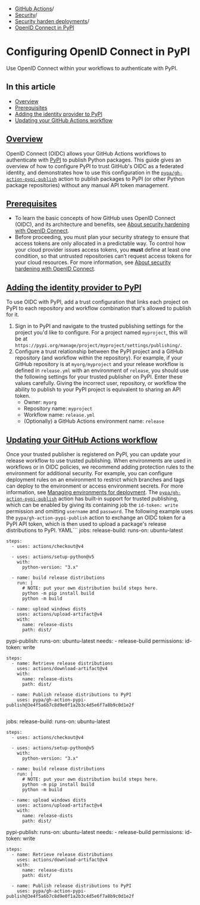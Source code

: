   * [GitHub Actions](https://docs.github.com/en/actions "GitHub Actions")/
  * [Security](https://docs.github.com/en/actions/security-for-github-actions "Security")/
  * [Security harden deployments](https://docs.github.com/en/actions/security-for-github-actions/security-hardening-your-deployments "Security harden deployments")/
  * [OpenID Connect in PyPI](https://docs.github.com/en/actions/security-for-github-actions/security-hardening-your-deployments/configuring-openid-connect-in-pypi "OpenID Connect in PyPI")


# Configuring OpenID Connect in PyPI
Use OpenID Connect within your workflows to authenticate with PyPI.
## In this article
  * [Overview](https://docs.github.com/en/actions/security-for-github-actions/security-hardening-your-deployments/configuring-openid-connect-in-pypi#overview)
  * [Prerequisites](https://docs.github.com/en/actions/security-for-github-actions/security-hardening-your-deployments/configuring-openid-connect-in-pypi#prerequisites)
  * [Adding the identity provider to PyPI](https://docs.github.com/en/actions/security-for-github-actions/security-hardening-your-deployments/configuring-openid-connect-in-pypi#adding-the-identity-provider-to-pypi)
  * [Updating your GitHub Actions workflow](https://docs.github.com/en/actions/security-for-github-actions/security-hardening-your-deployments/configuring-openid-connect-in-pypi#updating-your-github-actions-workflow)


## [Overview](https://docs.github.com/en/actions/security-for-github-actions/security-hardening-your-deployments/configuring-openid-connect-in-pypi#overview)
OpenID Connect (OIDC) allows your GitHub Actions workflows to authenticate with [PyPI](https://pypi.org) to publish Python packages.
This guide gives an overview of how to configure PyPI to trust GitHub's OIDC as a federated identity, and demonstrates how to use this configuration in the [`pypa/gh-action-pypi-publish`](https://github.com/marketplace/actions/pypi-publish) action to publish packages to PyPI (or other Python package repositories) without any manual API token management.
## [Prerequisites](https://docs.github.com/en/actions/security-for-github-actions/security-hardening-your-deployments/configuring-openid-connect-in-pypi#prerequisites)
  * To learn the basic concepts of how GitHub uses OpenID Connect (OIDC), and its architecture and benefits, see [About security hardening with OpenID Connect](https://docs.github.com/en/actions/deployment/security-hardening-your-deployments/about-security-hardening-with-openid-connect).
  * Before proceeding, you must plan your security strategy to ensure that access tokens are only allocated in a predictable way. To control how your cloud provider issues access tokens, you **must** define at least one condition, so that untrusted repositories can’t request access tokens for your cloud resources. For more information, see [About security hardening with OpenID Connect](https://docs.github.com/en/actions/deployment/security-hardening-your-deployments/about-security-hardening-with-openid-connect#configuring-the-oidc-trust-with-the-cloud).


## [Adding the identity provider to PyPI](https://docs.github.com/en/actions/security-for-github-actions/security-hardening-your-deployments/configuring-openid-connect-in-pypi#adding-the-identity-provider-to-pypi)
To use OIDC with PyPI, add a trust configuration that links each project on PyPI to each repository and workflow combination that's allowed to publish for it.
  1. Sign in to PyPI and navigate to the trusted publishing settings for the project you'd like to configure. For a project named `myproject`, this will be at `https://pypi.org/manage/project/myproject/settings/publishing/`.
  2. Configure a trust relationship between the PyPI project and a GitHub repository (and workflow within the repository). For example, if your GitHub repository is at `myorg/myproject` and your release workflow is defined in `release.yml` with an environment of `release`, you should use the following settings for your trusted publisher on PyPI.
Enter these values carefully. Giving the incorrect user, repository, or workflow the ability to publish to your PyPI project is equivalent to sharing an API token.
     * Owner: `myorg`
     * Repository name: `myproject`
     * Workflow name: `release.yml`
     * (Optionally) a GitHub Actions environment name: `release`


## [Updating your GitHub Actions workflow](https://docs.github.com/en/actions/security-for-github-actions/security-hardening-your-deployments/configuring-openid-connect-in-pypi#updating-your-github-actions-workflow)
Once your trusted publisher is registered on PyPI, you can update your release workflow to use trusted publishing.
When environments are used in workflows or in OIDC policies, we recommend adding protection rules to the environment for additional security. For example, you can configure deployment rules on an environment to restrict which branches and tags can deploy to the environment or access environment secrets. For more information, see [Managing environments for deployment](https://docs.github.com/en/actions/deployment/targeting-different-environments/managing-environments-for-deployment#deployment-protection-rules).
The [`pypa/gh-action-pypi-publish`](https://github.com/marketplace/actions/pypi-publish) action has built-in support for trusted publishing, which can be enabled by giving its containing job the `id-token: write` permission and omitting `username` and `password`.
The following example uses the `pypa/gh-action-pypi-publish` action to exchange an OIDC token for a PyPI API token, which is then used to upload a package's release distributions to PyPI.
YAML```
jobs:
  release-build:
    runs-on: ubuntu-latest

    steps:
      - uses: actions/checkout@v4

      - uses: actions/setup-python@v5
        with:
          python-version: "3.x"

      - name: build release distributions
        run: |
          # NOTE: put your own distribution build steps here.
          python -m pip install build
          python -m build

      - name: upload windows dists
        uses: actions/upload-artifact@v4
        with:
          name: release-dists
          path: dist/

  pypi-publish:
    runs-on: ubuntu-latest
    needs:
      - release-build
    permissions:
      id-token: write

    steps:
      - name: Retrieve release distributions
        uses: actions/download-artifact@v4
        with:
          name: release-dists
          path: dist/

      - name: Publish release distributions to PyPI
        uses: pypa/gh-action-pypi-publish@3e4f5a6b7c8d9e0f1a2b3c4d5e6f7a8b9c0d1e2f

```
```
jobs:
  release-build:
    runs-on: ubuntu-latest

    steps:
      - uses: actions/checkout@v4

      - uses: actions/setup-python@v5
        with:
          python-version: "3.x"

      - name: build release distributions
        run: |
          # NOTE: put your own distribution build steps here.
          python -m pip install build
          python -m build

      - name: upload windows dists
        uses: actions/upload-artifact@v4
        with:
          name: release-dists
          path: dist/

  pypi-publish:
    runs-on: ubuntu-latest
    needs:
      - release-build
    permissions:
      id-token: write

    steps:
      - name: Retrieve release distributions
        uses: actions/download-artifact@v4
        with:
          name: release-dists
          path: dist/

      - name: Publish release distributions to PyPI
        uses: pypa/gh-action-pypi-publish@3e4f5a6b7c8d9e0f1a2b3c4d5e6f7a8b9c0d1e2f

```


